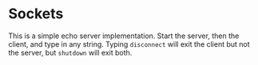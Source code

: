 # Sockets
This is a simple echo server implementation. Start the server, then the client, and type in any string. Typing `disconnect` will exit the client but not the server, but `shutdown` will exit both.
